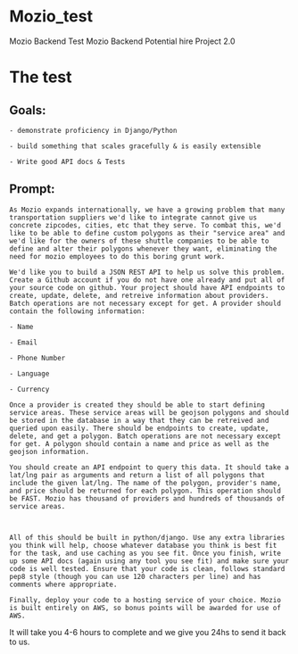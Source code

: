 # Mozio_test
Mozio Backend Test
Mozio Backend Potential hire Project 2.0


# The test
## Goals:

    - demonstrate proficiency in Django/Python

    - build something that scales gracefully & is easily extensible

    - Write good API docs & Tests

## Prompt:
    As Mozio expands internationally, we have a growing problem that many transportation suppliers we'd like to integrate cannot give us concrete zipcodes, cities, etc that they serve. To combat this, we'd like to be able to define custom polygons as their "service area" and we'd like for the owners of these shuttle companies to be able to define and alter their polygons whenever they want, eliminating the need for mozio employees to do this boring grunt work.

    We'd like you to build a JSON REST API to help us solve this problem. Create a Github account if you do not have one already and put all of your source code on github. Your project should have API endpoints to create, update, delete, and retreive information about providers. Batch operations are not necessary except for get. A provider should contain the following information:

    - Name

    - Email

    - Phone Number

    - Language

    - Currency

    Once a provider is created they should be able to start defining service areas. These service areas will be geojson polygons and should be stored in the database in a way that they can be retreived and queried upon easily. There should be endpoints to create, update, delete, and get a polygon. Batch operations are not necessary except for get. A polygon should contain a name and price as well as the geojson information.

    You should create an API endpoint to query this data. It should take a lat/lng pair as arguments and return a list of all polygons that include the given lat/lng. The name of the polygon, provider's name, and price should be returned for each polygon. This operation should be FAST. Mozio has thousand of providers and hundreds of thousands of service areas.



    All of this should be built in python/django. Use any extra libraries you think will help, choose whatever database you think is best fit for the task, and use caching as you see fit. Once you finish, write up some API docs (again using any tool you see fit) and make sure your code is well tested. Ensure that your code is clean, follows standard pep8 style (though you can use 120 characters per line) and has comments where appropriate.

    Finally, deploy your code to a hosting service of your choice. Mozio is built entirely on AWS, so bonus points will be awarded for use of AWS.

It will take you 4-6 hours to complete and we give you 24hs to send it back to us.
